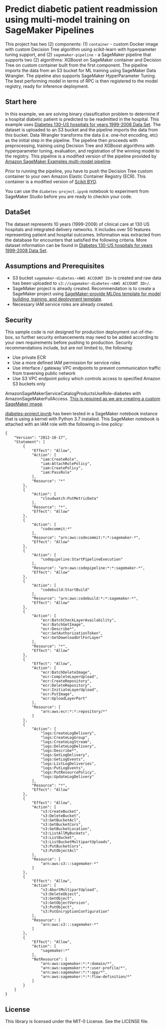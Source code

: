 # Predict diabetic patient readmission using multi-model training on SageMaker Pipelines

This project has two (2) components: (1) `container` - custom Docker image with custom Decision Tree  algorithm using scikit-learn with hyperpameter tuning support, and (2) `sagemaker-pipeline` - a SageMaker pipeline that supports two (2) algorithms: XGBoost on SageMaker container and Decision Tree on custom container built from the first component. The pipeline imports the data from an S3 bucket for ML training using SageMaker Data Wrangler. The pipeline also supports SageMaker HyperParameter Tuning. The best performing model in terms of RPC is then registered to the model registry, ready for inference deployment.

## Start here

In this example, we are solving binary classification problem to determine if a hospital diabetic patient is predicted to be readmitted in the hospital. This example uses [Diabetes 130-US hospitals for years 1999-2008 Data Set](https://archive.ics.uci.edu/ml/datasets/diabetes+130-us+hospitals+for+years+1999-2008). The dataset is uploaded to an S3 bucket and the pipeline imports the data from this bucket. Data Wrangler transforms the data (i.e. one-hot encoding, etc) as the initial step in the pipeline. The pipeline then proceeds with preprocessing, training using Decision Tree and XGBoost algorithms with hyperparameter tuning, evaluation, and registration of the winning model to the registry. This pipeline is a modified version of the pipeline provided by [Amazon SageMaker Examples multi-model pipeline](https://github.com/aws/amazon-sagemaker-examples/tree/main/sagemaker-pipeline-multi-model).

Prior to running the pipeline, you have to push the Decision Tree custom container to your own Amazon Elastic Container Registry (ECR). This container is a modified version of [Scikit BYO](https://github.com/aws/amazon-sagemaker-examples/tree/main/advanced_functionality/scikit_bring_your_own/container).

You can use the `diabetes-project.ipynb` notebook to experiment from SageMaker Studio before you are ready to checkin your code.

## DataSet

The dataset represents 10 years (1999-2008) of clinical care at 130 US hospitals and integrated delivery networks. It includes over 50 features representing patient and hospital outcomes. Information was extracted from the database for encounters that satisfied the following criteria. More dataset information can be found in [Diabetes 130-US hospitals for years 1999-2008 Data Set](https://archive.ics.uci.edu/ml/datasets/diabetes+130-us+hospitals+for+years+1999-2008).

## Assumptions and Prerequisites

- S3 bucket `sagemaker-diabetes-<AWS ACCOUNT ID>` is created and raw data has been uploaded to `s3://sagemaker-diabetes-<AWS ACCOUNT ID>/`.
- SageMaker project is already created. Recommendation is to create a SageMaker project using [SageMaker-provide MLOps template for model building, training, and deployment template](https://docs.aws.amazon.com/sagemaker/latest/dg/sagemaker-projects-templates-sm.html#sagemaker-projects-templates-code-commit).
- Necessary IAM service roles are already created.

## Security

This sample code is not designed for production deployment out-of-the-box, so further security enhancements may need to be added according to your own requirements before pushing to production. Security recommendations include, but are not limited to, the following:
- Use private ECR
- Use a more defined IAM permission for service roles
- Use interface / gateway VPC endpoints to prevent communication traffic from traversing public network
- Use S3 VPC endpoint policy which controls access to specified Amazon S3 buckets only

AmazonSageMakerServiceCatalogProductsUseRole-diabetes with AmazonSageMakerFullAccess. [This is required as we are creating a custom SageMaker image](https://docs.aws.amazon.com/sagemaker/latest/dg/studio-byoi-create.html).


[diabetes-project.ipynb](diabetes-project.ipynb) has been tested in a SageMaker notebook instance that is using a kernel with Python 3.7 installed. This SageMaker notebook is attached with an IAM role with the following in-line policy:
```
{
    "Version": "2012-10-17",
    "Statement": [
        {
            "Effect": "Allow",
            "Action": [
                "iam:CreateRole",
                "iam:AttachRolePolicy",
                "iam:CreatePolicy",
                "iam:PassRole"
            ],
            "Resource": "*"
        },
        {
            "Action": [
                "cloudwatch:PutMetricData"
            ],
            "Resource": "*",
            "Effect": "Allow"
        },
        {
            "Action": [
                "codecommit:*"
            ],
            "Resource": "arn:aws:codecommit:*:*:sagemaker-*",
            "Effect": "Allow"
        },
        {
            "Action": [
                "codepipeline:StartPipelineExecution"
            ],
            "Resource": "arn:aws:codepipeline:*:*:sagemaker-*",
            "Effect": "Allow"
        },
        {
            "Action": [
                "codebuild:StartBuild"
            ],
            "Resource": "arn:aws:codebuild:*:*:sagemaker-*",
            "Effect": "Allow"
        },
        {
            "Action": [
                "ecr:BatchCheckLayerAvailability",
                "ecr:BatchGetImage",
                "ecr:Describe*",
                "ecr:GetAuthorizationToken",
                "ecr:GetDownloadUrlForLayer"
            ],
            "Resource": "*",
            "Effect": "Allow"
        },
        {
            "Effect": "Allow",
            "Action": [
                "ecr:BatchDeleteImage",
                "ecr:CompleteLayerUpload",
                "ecr:CreateRepository",
                "ecr:DeleteRepository",
                "ecr:InitiateLayerUpload",
                "ecr:PutImage",
                "ecr:UploadLayerPart"
            ],
            "Resource": [
                "arn:aws:ecr:*:*:repository/*"
            ]
        },
        {
            "Action": [
                "logs:CreateLogDelivery",
                "logs:CreateLogGroup",
                "logs:CreateLogStream",
                "logs:DeleteLogDelivery",
                "logs:Describe*",
                "logs:GetLogDelivery",
                "logs:GetLogEvents",
                "logs:ListLogDeliveries",
                "logs:PutLogEvents",
                "logs:PutResourcePolicy",
                "logs:UpdateLogDelivery"
            ],
            "Resource": "*",
            "Effect": "Allow"
        },
        {
            "Effect": "Allow",
            "Action": [
                "s3:CreateBucket",
                "s3:DeleteBucket",
                "s3:GetBucketAcl",
                "s3:GetBucketCors",
                "s3:GetBucketLocation",
                "s3:ListAllMyBuckets",
                "s3:ListBucket",
                "s3:ListBucketMultipartUploads",
                "s3:PutBucketCors",
                "s3:PutObjectAcl"
            ],
            "Resource": [
                "arn:aws:s3:::sagemaker-*"
            ]
        },
        {
            "Effect": "Allow",
            "Action": [
                "s3:AbortMultipartUpload",
                "s3:DeleteObject",
                "s3:GetObject",
                "s3:GetObjectVersion",
                "s3:PutObject",
                "s3:PutEncryptionConfiguration"
            ],
            "Resource": [
                "arn:aws:s3:::sagemaker-*"
            ]
        },
        {
            "Effect": "Allow",
            "Action": [
                "sagemaker:*"
            ],
            "NotResource": [
                "arn:aws:sagemaker:*:*:domain/*",
                "arn:aws:sagemaker:*:*:user-profile/*",
                "arn:aws:sagemaker:*:*:app/*",
                "arn:aws:sagemaker:*:*:flow-definition/*"
            ]
        }
    ]
}
```

## License

This library is licensed under the MIT-0 License. See the LICENSE file.
